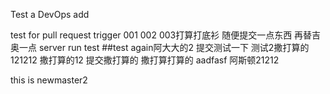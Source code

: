Test a DevOps add

test for pull request trigger
001
002
003打算打底衫
随便提交一点东西
再替吉奥一点
server run test
##test again阿大大的2
提交测试一下
测试2撒打算的121212
撒打算的12
提交撒打算的
撒打算打算的
aadfasf
阿斯顿21212

this is newmaster2
